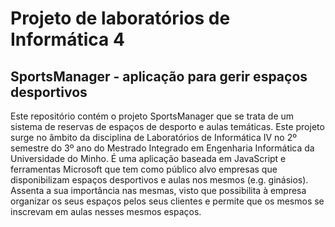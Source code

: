 # Projeto de laboratórios de Informática 4
## SportsManager - aplicação para gerir espaços desportivos

  Este repositório contém o projeto SportsManager que se trata de um sistema de reservas de espaços de desporto e aulas temáticas. Este projeto surge no âmbito da disciplina de Laboratórios de Informática IV no 2º semestre do 3º ano do Mestrado Integrado em Engenharia Informática da Universidade do Minho. É uma aplicação baseada em JavaScript e ferramentas Microsoft que tem como público alvo empresas que disponibilizam espaços desportivos e aulas nos mesmos (e.g. ginásios). Assenta a sua importância nas mesmas, visto que possibilita à empresa organizar os seus espaços pelos seus clientes e permite que os mesmos se inscrevam em aulas nesses mesmos espaços.
